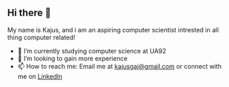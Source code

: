 ## Hi there 👋
My name is Kajus, and i am an aspiring computer scientist intrested in all thing computer related!

- 🔭 I’m currently studying computer science at UA92
- 👯 I’m looking to gain more experience
- 📫 How to reach me: Email me at kajusgaj@gmail.com or connect with me on [LinkedIn](www.linkedin.com/in/kajus-gajauskas-985275293)
<!--
**Ninflex/ninflex** is a ✨ _special_ ✨ repository because its `README.md` (this file) appears on your GitHub profile.

Here are some ideas to get you started:

- 🔭 I’m currently working on ...
- 🌱 I’m currently learning ...
- 👯 I’m looking to collaborate on ...
- 🤔 I’m looking for help with ...
- 💬 Ask me about ...
- 📫 How to reach me: ...
- 😄 Pronouns: ...
- ⚡ Fun fact: ...
-->
